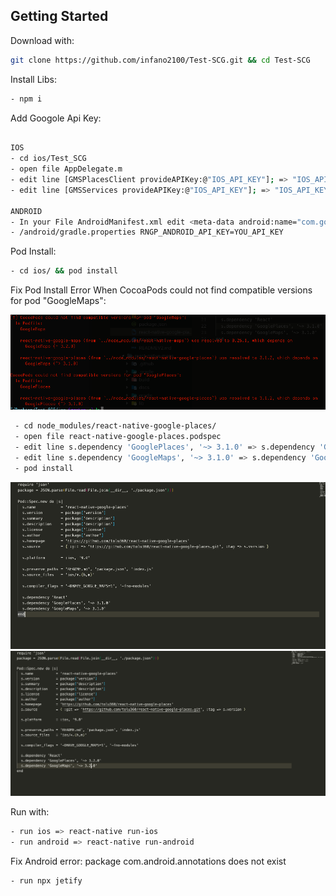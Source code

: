 ## Getting Started

Download with: 

```sh 
git clone https://github.com/infano2100/Test-SCG.git && cd Test-SCG
```

Install Libs:

```sh 
- npm i
```

Add Googole Api Key:

```sh 

IOS
- cd ios/Test_SCG
- open file AppDelegate.m
- edit line [GMSPlacesClient provideAPIKey:@"IOS_API_KEY"]; => "IOS_API_KEY" = google api key
- edit line [GMSServices provideAPIKey:@"IOS_API_KEY"]; => "IOS_API_KEY" = google api key

ANDROID
- In your File AndroidManifest.xml edit <meta-data android:name="com.google.android.geo.API_KEY" android:value="YOU_API_KEY"/>
- /android/gradle.properties RNGP_ANDROID_API_KEY=YOU_API_KEY

```

Pod Install:

```sh 
- cd ios/ && pod install
```

Fix Pod Install Error When CocoaPods could not find compatible versions for pod "GoogleMaps":
 
 ![alt test](screenshots/pod-install-erro.png)
 
```sh 
 - cd node_modules/react-native-google-places/
 - open file react-native-google-places.podspec
 - edit line s.dependency 'GooglePlaces', '~> 3.1.0' => s.dependency 'GooglePlaces', '~> 3.2.0'
 - edit line s.dependency 'GoogleMaps', '~> 3.1.0' => s.dependency 'GoogleMaps', '~> 3.2.0'
 - pod install
```

 ![alt test](screenshots/podspec-3.1.png)
 ![alt test](screenshots/podspec-3.2.png)

Run with:

```sh 
- run ios => react-native run-ios
- run android => react-native run-android
```

Fix Android error: package com.android.annotations does not exist

```sh 
- run npx jetify
```

